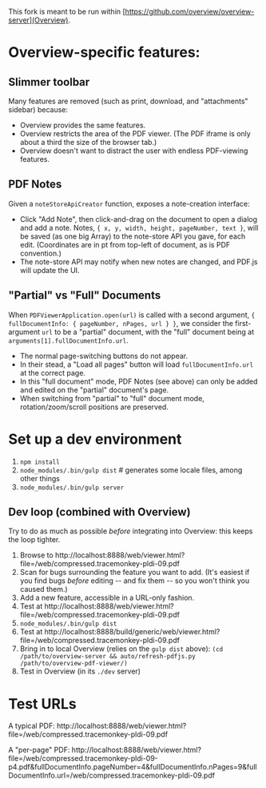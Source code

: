 This fork is meant to be run within [https://github.com/overview/overview-server](Overview).

# Overview-specific features:

## Slimmer toolbar

Many features are removed (such as print, download, and "attachments" sidebar)
because:

* Overview provides the same features.
* Overview restricts the area of the PDF viewer. (The PDF iframe is only about
  a third the size of the browser tab.)
* Overview doesn't want to distract the user with endless PDF-viewing features.

## PDF Notes

Given a `noteStoreApiCreator` function, exposes a note-creation interface:

* Click "Add Note", then click-and-drag on the document to open a dialog and
  add a note. Notes, `{ x, y, width, height, pageNumber, text }`, will be
  saved (as one big Array) to the note-store API you gave, for each edit.
  (Coordinates are in pt from top-left of document, as is PDF convention.)
* The note-store API may notify when new notes are changed, and PDF.js will
  update the UI.

## "Partial" vs "Full" Documents

When `PDFViewerApplication.open(url)` is called with a second argument,
`{ fullDocumentInfo: { pageNumber, nPages, url } }`, we consider the
first-argument `url` to be a "partial" document, with the "full" document
being at `arguments[1].fullDocumentInfo.url`.

* The normal page-switching buttons do not appear.
* In their stead, a "Load all pages" button will load `fullDocumentInfo.url` at
  the correct page.
* In this "full document" mode, PDF Notes (see above) can only be added and
  edited on the "partial" document's page.
* When switching from "partial" to "full" document mode, rotation/zoom/scroll
  positions are preserved.

# Set up a dev environment

1. `npm install`
2. `node_modules/.bin/gulp dist` # generates some locale files, among other things
3. `node_modules/.bin/gulp server`

## Dev loop (combined with Overview)

Try to do as much as possible _before_ integrating into Overview: this keeps the
loop tighter.

1. Browse to http://localhost:8888/web/viewer.html?file=/web/compressed.tracemonkey-pldi-09.pdf
2. Scan for bugs surrounding the feature you want to add. (It's easiest if you
   find bugs _before_ editing -- and fix them -- so you won't think you caused
   them.)
3. Add a new feature, accessible in a URL-only fashion.
4. Test at http://localhost:8888/web/viewer.html?file=/web/compressed.tracemonkey-pldi-09.pdf
5. `node_modules/.bin/gulp dist`
6. Test at http://localhost:8888/build/generic/web/viewer.html?file=/web/compressed.tracemonkey-pldi-09.pdf
7. Bring in to local Overview (relies on the `gulp dist` above):
   `(cd /path/to/overview-server && auto/refresh-pdfjs.py /path/to/overview-pdf-viewer/)`
8. Test in Overview (in its `./dev` server)

# Test URLs

A typical PDF: http://localhost:8888/web/viewer.html?file=/web/compressed.tracemonkey-pldi-09.pdf

A "per-page" PDF: http://localhost:8888/web/viewer.html?file=/web/compressed.tracemonkey-pldi-09-p4.pdf&fullDocumentInfo.pageNumber=4&fullDocumentInfo.nPages=9&fullDocumentInfo.url=/web/compressed.tracemonkey-pldi-09.pdf
